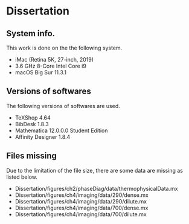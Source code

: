 # Dissertation

## System info.
This work is done on the the following system.
* iMac (Retina 5K, 27-inch, 2019)
* 3.6 GHz 8-Core Intel Core i9
* macOS Big Sur 11.3.1

## Versions of softwares
The following versions of softwares are used.
* TeXShop 4.64
* BibDesk 1.8.3
* Mathematica 12.0.0.0 Student Edition
* Affinity Designer 1.8.4

## Files missing
Due to the limitation of the file size, there are some data are missing as listed below.
* Dissertation/figures/ch2/phaseDiag/data/thermophysicalData.mx
* Dissertation/figures/ch4/imaging/data/290/dense.mx
* Dissertation/figures/ch4/imaging/data/290/dilute.mx
* Dissertation/figures/ch4/imaging/data/700/dense.mx
* Dissertation/figures/ch4/imaging/data/700/dilute.mx

